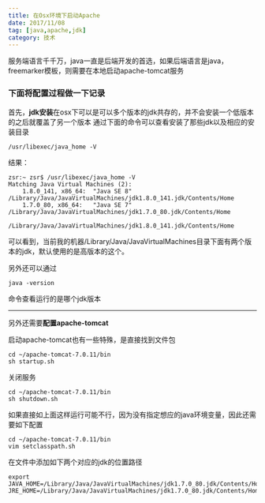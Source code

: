 ```yaml
---
title: 在Osx环境下启动Apache
date: 2017/11/08
tag: [java,apache,jdk]
category: 技术
---
```


服务端语言千千万，java一直是后端开发的首选，如果后端语言是java，freemarker模板，则需要在本地启动apache-tomcat服务

### 下面将配置过程做一下记录

首先，**jdk安装**在osx下可以是可以多个版本的jdk共存的，并不会安装一个低版本的之后就覆盖了另一个版本
通过下面的命令可以查看安装了那些jdk以及相应的安装目录
``` shell
/usr/libexec/java_home -V
```

结果：
``` shell
zsr:~ zsr$ /usr/libexec/java_home -V
Matching Java Virtual Machines (2):
    1.8.0_141, x86_64:	"Java SE 8"	/Library/Java/JavaVirtualMachines/jdk1.8.0_141.jdk/Contents/Home
    1.7.0_80, x86_64:	"Java SE 7"	/Library/Java/JavaVirtualMachines/jdk1.7.0_80.jdk/Contents/Home

/Library/Java/JavaVirtualMachines/jdk1.8.0_141.jdk/Contents/Home
```

可以看到，当前我的机器/Library/Java/JavaVirtualMachines目录下面有两个版本的jdk，默认使用的是高版本的这个。

另外还可以通过
``` shell
java -version

```
命令查看运行的是哪个jdk版本

---

另外还需要**配置apache-tomcat**

启动apache-tomcat也有一些特殊，是直接找到文件包

``` shell
cd ~/apache-tomcat-7.0.11/bin
sh startup.sh
```

关闭服务

``` shell
cd ~/apache-tomcat-7.0.11/bin
sh shutdown.sh
```

如果直接如上面这样运行可能不行，因为没有指定想应的java环境变量，因此还需要如下配置

``` shell
cd ~/apache-tomcat-7.0.11/bin
vim setclasspath.sh
```

在文件中添加如下两个对应的jdk的位置路径
``` shell
export JAVA_HOME=/Library/Java/JavaVirtualMachines/jdk1.7.0_80.jdk/Contents/Home
JRE_HOME=/Library/Java/JavaVirtualMachines/jdk1.7.0_80.jdk/Contents/Home/jre
```








